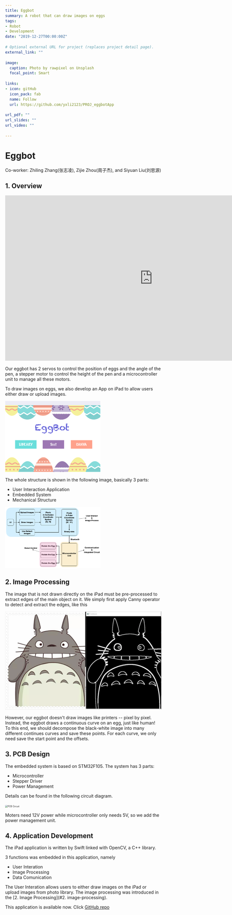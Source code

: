 ```yaml
---
title: Eggbot
summary: A robot that can draw images on eggs
tags:
- Robot
- Development 
date: "2019-12-27T00:00:00Z"

# Optional external URL for project (replaces project detail page).
external_link: ""

image:
  caption: Photo by rawpixel on Unsplash
  focal_point: Smart

links:
- icon: gitHub
  icon_pack: fab
  name: Follow
  url: https://github.com/yxli2123/PROJ_eggbotApp

url_pdf: ""
url_slides: ""
url_video: ""

---
```


# Eggbot

Co-worker: Zhiling Zhang(张志凌), Zijie Zhou(周子杰), and Siyuan Liu(刘思源)

## 1. Overview
<iframe width="950" height="534" src="https://www.youtube.com/embed/yLoykmJFYR0" title="YouTube video player" frameborder="0" allow="accelerometer; autoplay; clipboard-write; encrypted-media; gyroscope; picture-in-picture" allowfullscreen></iframe>

Our eggbot has 2 servos to control the position of eggs and the angle of the pen, a stepper motor to control the height of the pen and a microcontroller unit to manage all these motors.

To draw images on eggs, we also develop an App on iPad to allow users either draw or upload images.

<img src="./eggbot_app.png" alt="eggbot_app" style="zoom:30%;" />

The whole structure is shown in the following image, basically 3 parts:

- User Interaction Application
- Embedded System
- Mechanical Structure

<img src="./eggbot_structure.png" alt="eggbot_structure" style="zoom:30%;" />

## 2. Image Processing

The image that is not drawn directly on the iPad must be pre-processed to extract edges of the main object on it. We simply first apply Canny operator to detect and extract the edges, like this

<img src="./eggbot_image_processing.png" alt="eggbot_image_processing" style="zoom:50%;" />

However, our eggbot doesn't draw images like printers -- pixel by pixel. Instead, the eggbot draws a continuous curve on an egg, just like human! To this end, we should decompose the black-white image into many different continues curves and save these points. For each curve, we only need save the start point and the offsets.

## 3. PCB Design

The embedded system is based on STM32F105. The system has 3 parts:

- Microcontroller
- Stepper Driver
- Power Management

Details can be found in the following circuit diagram.

 <img src="/Users/yxli/Documents/personal_website/content/project/eggbot/PCB Circuit.png" alt="PCB Circuit" style="zoom:50%;" />

Moters need 12V power while microcontroller only needs 5V, so we add the power management unit.

## 4. Application Development

The iPad application is written by Swift linked with OpenCV, a C++ library.

3 functions was embedded in this application, namely

- User Interation
- Image Processing
- Data Comunication

The User Interation allows users to either draw images on the iPad or upload images from photo library. The image processing was introduced in the [2. Image Processing](#2. image-processing).

This application is available now. Click [GitHub repo](https://github.com/yxli2123/PROJ_eggbotApp)

